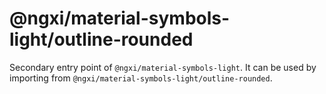 # @ngxi/material-symbols-light/outline-rounded

Secondary entry point of `@ngxi/material-symbols-light`. It can be used by importing from `@ngxi/material-symbols-light/outline-rounded`.
